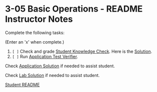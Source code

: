 
# 3-05 Basic Operations - README Instructor Notes

Complete the following tasks:

(Enter an 'x' when complete.)

1. `[ ]` Check and grade [Student Knowledge Check](../2_knowledge_check.md).
Here is the [Solution](1_knowledge_check_solution.md).
2. `[ ]` Run [Application Test Verifier](lab_verification_test.py).

Check [Application Solution](2_application_solution.md) if needed to assist 
student.

Check [Lab Solution](lab_solution.asm) if needed to assist student.

[Student README](../README.md)


<!--- End of file. --->
